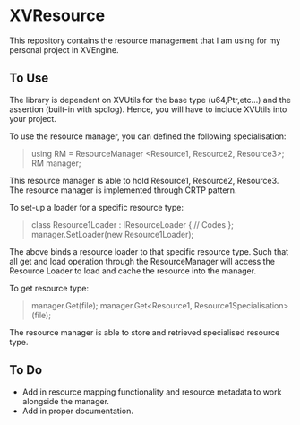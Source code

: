 # XVResource
This repository contains the resource management that I am using for my personal project in XVEngine.

## To Use
The library is dependent on XVUtils for the base type (u64,Ptr<T>,etc...) and the assertion (built-in with spdlog).
Hence, you will have to include XVUtils into your project.

To use the resource manager, you can defined the following specialisation:
> using RM = ResourceManager <Resource1, Resource2, Resource3>;
> RM manager;

This resource manager is able to hold Resource1, Resource2, Resource3.
The resource manager is implemented through CRTP pattern.

To set-up a loader for a specific resource type:
> class Resource1Loader : IResourceLoader { // Codes };
> manager.SetLoader<Resource1>(new Resource1Loader);

The above binds a resource loader to that specific resource type. 
Such that all get and load operation through the ResourceManager will access the Resource Loader to load and cache the resource into the manager.

To get resource type:
> manager.Get<Resource1>(file);
> manager.Get<Resource1, Resource1Specialisation>(file);

The resource manager is able to store and retrieved specialised resource type.

## To Do
- Add in resource mapping functionality and resource metadata to work alongside the manager.
- Add in proper documentation.